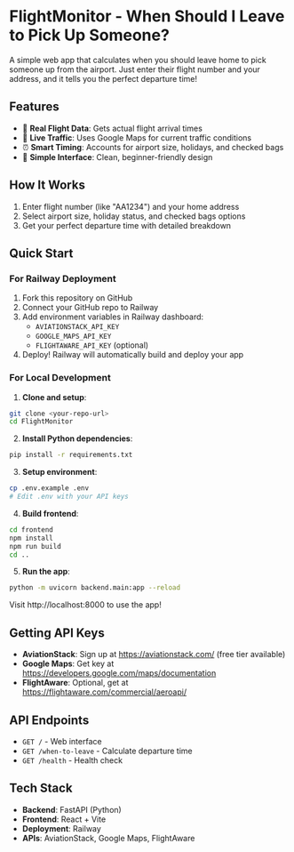 # FlightMonitor - When Should I Leave to Pick Up Someone?

A simple web app that calculates when you should leave home to pick someone up from the airport. Just enter their flight number and your address, and it tells you the perfect departure time!

## Features

- 🛫 **Real Flight Data**: Gets actual flight arrival times
- 🚗 **Live Traffic**: Uses Google Maps for current traffic conditions
- ⏰ **Smart Timing**: Accounts for airport size, holidays, and checked bags
- 🎨 **Simple Interface**: Clean, beginner-friendly design

## How It Works

1. Enter flight number (like "AA1234") and your home address
2. Select airport size, holiday status, and checked bags options
3. Get your perfect departure time with detailed breakdown

## Quick Start

### For Railway Deployment

1. Fork this repository on GitHub
2. Connect your GitHub repo to Railway
3. Add environment variables in Railway dashboard:
   - `AVIATIONSTACK_API_KEY`
   - `GOOGLE_MAPS_API_KEY`
   - `FLIGHTAWARE_API_KEY` (optional)
4. Deploy! Railway will automatically build and deploy your app

### For Local Development

1. **Clone and setup**:
```bash
git clone <your-repo-url>
cd FlightMonitor
```

2. **Install Python dependencies**:
```bash
pip install -r requirements.txt
```

3. **Setup environment**:
```bash
cp .env.example .env
# Edit .env with your API keys
```

4. **Build frontend**:
```bash
cd frontend
npm install
npm run build
cd ..
```

5. **Run the app**:
```bash
python -m uvicorn backend.main:app --reload
```

Visit http://localhost:8000 to use the app!

## Getting API Keys

- **AviationStack**: Sign up at https://aviationstack.com/ (free tier available)
- **Google Maps**: Get key at https://developers.google.com/maps/documentation
- **FlightAware**: Optional, get at https://flightaware.com/commercial/aeroapi/

## API Endpoints

- `GET /` - Web interface
- `GET /when-to-leave` - Calculate departure time
- `GET /health` - Health check

## Tech Stack

- **Backend**: FastAPI (Python)
- **Frontend**: React + Vite
- **Deployment**: Railway
- **APIs**: AviationStack, Google Maps, FlightAware
